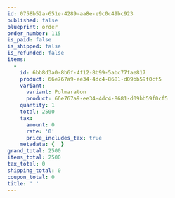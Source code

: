 ```yaml
---
id: 0758b52a-651e-4289-aa8e-e9c0c49bc923
published: false
blueprint: order
order_number: 115
is_paid: false
is_shipped: false
is_refunded: false
items:
  -
    id: 6bb8d3a0-8b6f-4f12-8b99-5abc77fae817
    product: 66e767a9-ee34-4dc4-8681-d09bb59f0cf5
    variant:
      variant: Polmaraton
      product: 66e767a9-ee34-4dc4-8681-d09bb59f0cf5
    quantity: 1
    total: 2500
    tax:
      amount: 0
      rate: '0'
      price_includes_tax: true
    metadata: {  }
grand_total: 2500
items_total: 2500
tax_total: 0
shipping_total: 0
coupon_total: 0
title: ' '
---
```

